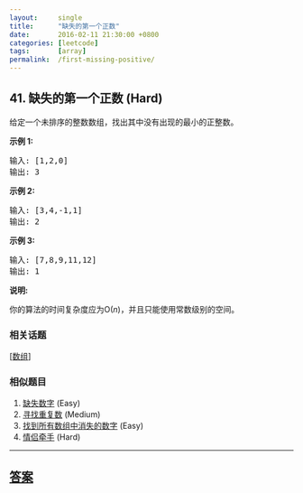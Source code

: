 ```yaml
---
layout:     single
title:      "缺失的第一个正数"
date:       2016-02-11 21:30:00 +0800
categories: [leetcode]
tags:       [array]
permalink:  /first-missing-positive/
---
```


## 41. 缺失的第一个正数 (Hard)

<p>给定一个未排序的整数数组，找出其中没有出现的最小的正整数。</p>

<p><strong>示例&nbsp;1:</strong></p>

<pre>输入: [1,2,0]
输出: 3
</pre>

<p><strong>示例&nbsp;2:</strong></p>

<pre>输入: [3,4,-1,1]
输出: 2
</pre>

<p><strong>示例&nbsp;3:</strong></p>

<pre>输入: [7,8,9,11,12]
输出: 1
</pre>

<p><strong>说明:</strong></p>

<p>你的算法的时间复杂度应为O(<em>n</em>)，并且只能使用常数级别的空间。</p>

### 相关话题
  [[数组](https://github.com/openset/leetcode/tree/master/tag/array/README.md)]

### 相似题目
  1. [缺失数字](/missing-number) (Easy)
  1. [寻找重复数](/find-the-duplicate-number) (Medium)
  1. [找到所有数组中消失的数字](/find-all-numbers-disappeared-in-an-array) (Easy)
  1. [情侣牵手](/couples-holding-hands) (Hard)

---

## [答案](https://github.com/openset/leetcode/tree/master/problems/first-missing-positive)
